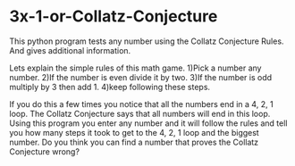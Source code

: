 # 3x-1-or-Collatz-Conjecture
This python program tests any number using the Collatz Conjecture Rules. And gives additional information.


Lets explain the simple rules of this math game.
1)Pick a number any number.
2)If the number is even divide it by two.
3)If the number is odd multiply by 3 then add 1.
4)keep following these steps.

If you do this a few times you notice that all the numbers end in
a 4, 2, 1 loop. The Collatz Conjecture says that all numbers will
end in this loop. Using this program you enter any number and it will
follow the rules and tell you how many steps it took to get to the
4, 2, 1 loop and the biggest number. Do you think you can find a number
that proves the Collatz Conjecture wrong?
